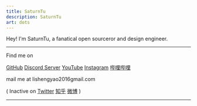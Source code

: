 ```yaml
---
title: SaturnTu
description: SaturnTu
art: dots
---
```


Hey! I'm SaturnTu, a fanatical open sourceror and design engineer.


<div flex-auto />

---

Find me on

<p flex="~ gap-2 wrap" class="mt--2!">
  <a href="https://github.com/lsyzc" target="_blank"><span op75 i-simple-icons-github /> GitHub</a>
  <a href="" target="_blank"><span op75 i-simple-icons-discord /> Discord Server</a>
  <a href="" target="_blank"><span op75 i-simple-icons-youtube /> YouTube</a>
  <a href="" target="_blank"><span op75 i-simple-icons-instagram /> Instagram</a>
  <a href="" target="_blank"><span op75 i-simple-icons-bilibili /> 哔哩哔哩</a>
</p>

mail me at <span font-mono>lishengyao2016<span i-carbon-at/>gmail.com</span>

<span op50>(</span> Inactive on <span flex="~ inline gap-2 wrap">
<a href="" target="_blank"><span op75 i-ri-twitter-x-fill /> Twitter</a>
<a href="" target="_blank"><span op75 i-simple-icons-zhihu /> 知乎</a>
<a href="" target="_blank"><span op75 i-simple-icons-sinaweibo /> 微博</a></span> <span op50>)</span>

---

<SponsorButtons />
